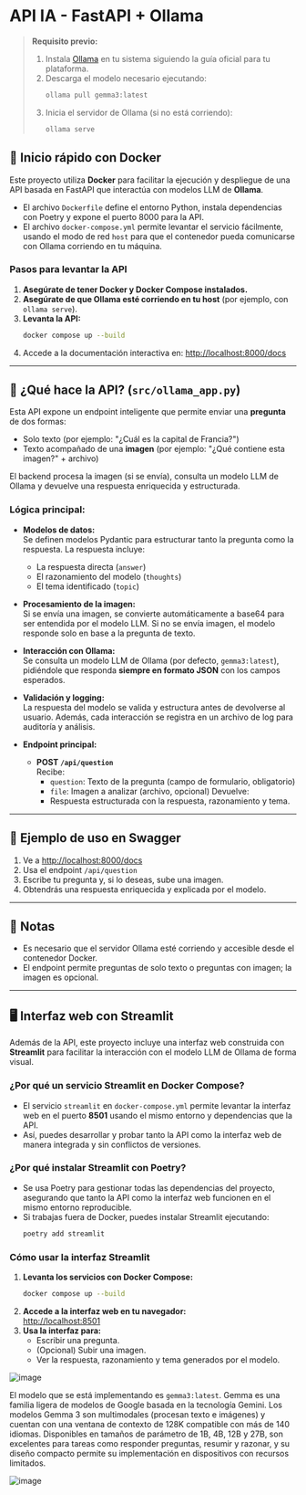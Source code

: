 # API IA - FastAPI + Ollama

> **Requisito previo:**
> 
> 1. Instala [Ollama](https://ollama.com/download) en tu sistema siguiendo la guía oficial para tu plataforma.
> 2. Descarga el modelo necesario ejecutando:
>    ```bash
>    ollama pull gemma3:latest
>    ```
> 3. Inicia el servidor de Ollama (si no está corriendo):
>    ```bash
>    ollama serve
>    ```

## 🚀 Inicio rápido con Docker

Este proyecto utiliza **Docker** para facilitar la ejecución y despliegue de una API basada en FastAPI que interactúa con modelos LLM de **Ollama**.

- El archivo `Dockerfile` define el entorno Python, instala dependencias con Poetry y expone el puerto 8000 para la API.
- El archivo `docker-compose.yml` permite levantar el servicio fácilmente, usando el modo de red `host` para que el contenedor pueda comunicarse con Ollama corriendo en tu máquina.

### Pasos para levantar la API

1. **Asegúrate de tener Docker y Docker Compose instalados.**
2. **Asegúrate de que Ollama esté corriendo en tu host** (por ejemplo, con `ollama serve`).
3. **Levanta la API:**
   ```bash
   docker compose up --build
   ```
4. Accede a la documentación interactiva en: [http://localhost:8000/docs](http://localhost:8000/docs)

---

## 🧠 ¿Qué hace la API? (`src/ollama_app.py`)

Esta API expone un endpoint inteligente que permite enviar una **pregunta** de dos formas:
- Solo texto (por ejemplo: "¿Cuál es la capital de Francia?")
- Texto acompañado de una **imagen** (por ejemplo: "¿Qué contiene esta imagen?" + archivo)

El backend procesa la imagen (si se envía), consulta un modelo LLM de Ollama y devuelve una respuesta enriquecida y estructurada.

### **Lógica principal:**

- **Modelos de datos:**  
  Se definen modelos Pydantic para estructurar tanto la pregunta como la respuesta. La respuesta incluye:
  - La respuesta directa (`answer`)
  - El razonamiento del modelo (`thoughts`)
  - El tema identificado (`topic`)

- **Procesamiento de la imagen:**  
  Si se envía una imagen, se convierte automáticamente a base64 para ser entendida por el modelo LLM. Si no se envía imagen, el modelo responde solo en base a la pregunta de texto.

- **Interacción con Ollama:**  
  Se consulta un modelo LLM de Ollama (por defecto, `gemma3:latest`), pidiéndole que responda **siempre en formato JSON** con los campos esperados.

- **Validación y logging:**  
  La respuesta del modelo se valida y estructura antes de devolverse al usuario. Además, cada interacción se registra en un archivo de log para auditoría y análisis.

- **Endpoint principal:**  
  - **POST `/api/question`**  
    Recibe:
    - `question`: Texto de la pregunta (campo de formulario, obligatorio)
    - `file`: Imagen a analizar (archivo, opcional)
    Devuelve:
    - Respuesta estructurada con la respuesta, razonamiento y tema.

---

## 📄 Ejemplo de uso en Swagger

1. Ve a [http://localhost:8000/docs](http://localhost:8000/docs)
2. Usa el endpoint `/api/question`
3. Escribe tu pregunta y, si lo deseas, sube una imagen.
4. Obtendrás una respuesta enriquecida y explicada por el modelo.

---

## 📝 Notas

- Es necesario que el servidor Ollama esté corriendo y accesible desde el contenedor Docker.
- El endpoint permite preguntas de solo texto o preguntas con imagen; la imagen es opcional. 

---

## 🖥️ Interfaz web con Streamlit

Además de la API, este proyecto incluye una interfaz web construida con **Streamlit** para facilitar la interacción con el modelo LLM de Ollama de forma visual.

### ¿Por qué un servicio Streamlit en Docker Compose?

- El servicio `streamlit` en `docker-compose.yml` permite levantar la interfaz web en el puerto **8501** usando el mismo entorno y dependencias que la API.
- Así, puedes desarrollar y probar tanto la API como la interfaz web de manera integrada y sin conflictos de versiones.

### ¿Por qué instalar Streamlit con Poetry?

- Se usa Poetry para gestionar todas las dependencias del proyecto, asegurando que tanto la API como la interfaz web funcionen en el mismo entorno reproducible.
- Si trabajas fuera de Docker, puedes instalar Streamlit ejecutando:
  ```bash
  poetry add streamlit
  ```

### Cómo usar la interfaz Streamlit

1. **Levanta los servicios con Docker Compose:**
   ```bash
   docker compose up --build
   ```
2. **Accede a la interfaz web en tu navegador:**  
   [http://localhost:8501](http://localhost:8501)
3. **Usa la interfaz para:**
   - Escribir una pregunta.
   - (Opcional) Subir una imagen.
   - Ver la respuesta, razonamiento y tema generados por el modelo.
     
![image](https://github.com/user-attachments/assets/1dcee6ad-c024-4dbb-84cb-8f5f2fbaeaad)

El modelo que se está implementando es `gemma3:latest`. Gemma es una familia ligera de modelos de Google basada en la tecnología Gemini. Los modelos Gemma 3 son multimodales (procesan texto e imágenes) y cuentan con una ventana de contexto de 128K compatible con más de 140 idiomas. Disponibles en tamaños de parámetro de 1B, 4B, 12B y 27B, son excelentes para tareas como responder preguntas, resumir y razonar, y su diseño compacto permite su implementación en dispositivos con recursos limitados.

![image](https://github.com/user-attachments/assets/474da168-5808-48a0-969f-f9e464bda47e)


